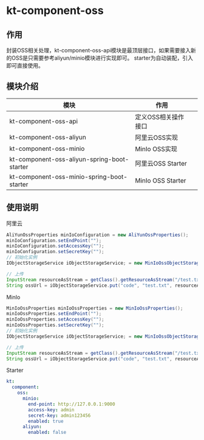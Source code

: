 # kt-component-oss

## 作用
封装OSS相关处理，kt-component-oss-api模块是最顶层接口，如果需要接入新的OSS是只需要参考aliyun/minio模块进行实现即可。
starter为自动装配，引入即可直接使用。

## 模块介绍

| 模块  | 作用                |     |
|-----|-------------------|-----|
|kt-component-oss-api     | 定义OSS相关操作接口       |     |
|kt-component-oss-aliyun     | 阿里云OSS实现          |     |
|kt-component-oss-minio     | MinIo OSS实现       |     |
|kt-component-oss-aliyun-spring-boot-starter     | 阿里云OSS Starter    |     |
|kt-component-oss-minio-spring-boot-starter     | MinIo OSS Starter |     |

## 使用说明

阿里云
```java
AliYunOssProperties minIoConfiguration = new AliYunOssProperties();
minIoConfiguration.setEndPoint("");
minIoConfiguration.setAccessKey("");
minIoConfiguration.setSecretKey("");
// 初始化实例
IObjectStorageService iObjectStorageService; = new MinIoOssObjectStorageService(minIoOssProperties);

// 上传
InputStream resourceAsStream = getClass().getResourceAsStream("/test.txt");
String ossUrl = iObjectStorageService.put("code", "test.txt", resourceAsStream);

```

MinIo
```java
MinIoOssProperties minIoOssProperties = new MinIoOssProperties();
minIoOssProperties.setEndPoint("");
minIoOssProperties.setAccessKey("");
minIoOssProperties.setSecretKey("");
// 初始化实例
IObjectStorageService iObjectStorageService; = new MinIoOssObjectStorageService(minIoOssProperties);

// 上传
InputStream resourceAsStream = getClass().getResourceAsStream("/test.txt");
String ossUrl = iObjectStorageService.put("code", "test.txt", resourceAsStream);

```
Starter
```yaml
kt:
  component:
    oss:
      minio:
        end-point: http://127.0.0.1:9000
        access-key: admin
        secret-key: admin123456
        enabled: true
      aliyun:
        enabled: false
```





